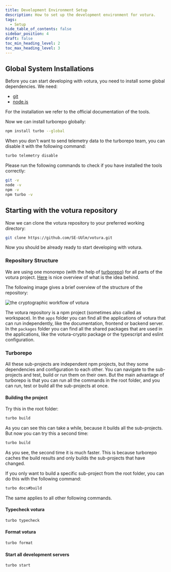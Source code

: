 ```yaml
---
title: Development Environment Setup
description: How to set up the development environment for votura.
tags:
  - Setup
hide_table_of_contents: false
sidebar_position: 4
draft: false
toc_min_heading_level: 2
toc_max_heading_level: 3
---
```


## Global System Installations

Before you can start developing with votura, you need to install some global dependencies.
We need:

- [git](https://git-scm.com/)
- [node.js](https://nodejs.org/en/)

For the installation we refer to the official documentation of the tools.

Now we can install turborepo globally:

```bash
npm install turbo --global
```

When you don't want to send telemetry data to the turborepo team, you can disable it with the following command:

```bash
turbo telemetry disable
```

Please run the following commands to check if you have installed the tools correctly:

```bash
git -v
node -v
npm -v
npm turbo -v
```

## Starting with the votura repository

Now we can clone the votura repository to your preferred working directory:

```bash
git clone https://github.com/SE-UUlm/votura.git
```

Now you should be already ready to start developing with votura.

### Repository Structure

We are using one monorepo (with the help of [turborepo](https://turborepo.com)) for all parts of the votura project.
[Here](https://monorepo.tools) is nice overview of what is the idea behind.

The following image gives a brief overview of the structure of the repository:

![the cryptographic workflow of votura](../../static/uml/repoStructure.svg)

The votura repository is a npm project (sometimes also called as workspace).
In the `apps` folder you can find all the applications of votura that can run independently, like the documentation, frontend or backend server.
In the `packages` folder you can find all the shared packages that are used in the applications, like the votura-crypto package or the typescript and eslint configuration.

### Turborepo

All these sub-projects are independent npm projects, but they some dependencies and configuration to each other.
You can navigate to the sub-projects and test, build or run them on their own.
But the main advantage of turborepo is that you can run all the commands in the root folder, and you can run, test or build all the sub-projects at once.

#### Building the project

Try this in the root folder:

```bash
turbo build
```

As you can see this can take a while, because it builds all the sub-projects.
But now you can try this a second time:

```bash
turbo build
```

As you see, the second time it is much faster.
This is because turborepo caches the build results and only builds the sub-projects that have changed.

If you only want to build a specific sub-project from the root folder, you can do this with the following command:

```bash
turbo docs#build
```

The same applies to all other following commands.

#### Typecheck votura

```bash
turbo typecheck
```

#### Format votura

```bash
turbo format
```

#### Start all development servers

```bash
turbo start
```

